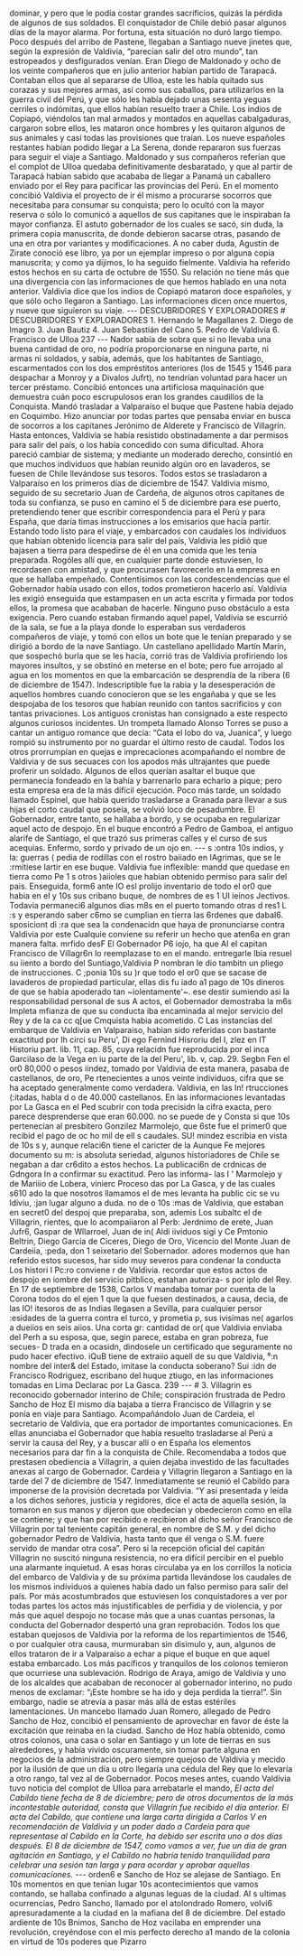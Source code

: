 dominar, y pero que le podía costar grandes sacrificios, quizás la pérdida de algunos de sus soldados. El conquistador de Chile debió pasar algunos días de la mayor alarma. Por fortuna, esta situación no duró largo tiempo. Poco después del arribo de Pastene, llegaban a Santiago nueve jinetes que, según la expresión de Valdivia, “parecían salir del otro mundo”, tan estropeados y desfigurados venían. Eran Diego de Maldonado y ocho de los veinte compañeros que en julio anterior habían partido de Tarapacá. Contaban ellos que al separarse de Ulloa, este les había quitado sus corazas y sus mejores armas, así como sus caballos, para utilizarlos en la guerra civil del Perú, y que sólo les había dejado unas sesenta yeguas cerriles o indómitas, que ellos habían resuelto traer a Chile. Los indios de Copiapó, viéndolos tan mal armados y montados en aquellas cabalgaduras, cargaron sobre ellos, les mataron once hombres y les quitaron algunos de sus animales y casi todas las provisiones que traían. Los nueve españoles restantes habían podido llegar a La Serena, donde repararon sus fuerzas para seguir el viaje a Santiago. Maldonado y sus compañeros referían que el complot de Ulloa quedaba definitivamente desbaratado, y que al partir de Tarapacá habían sabido que acababa de llegar a Panamá un caballero enviado por el Rey para pacificar las provincias del Perú. En el momento concibió Valdivia el proyecto de ir él mismo a procurarse socorros que necesitaba para consumar su conquista; pero lo ocultó con la mayor reserva o sólo lo comunicó a aquellos de sus capitanes que le inspiraban la mayor confianza. El astuto gobernador de los cuales se sacó, sin duda, la primera copia manuscrita, de donde debieron sacarse otras, pasando de una en otra por variantes y modificaciones. A no caber duda, Agustín de Zirate conoció ese libro, ya por un ejemplar impreso o por alguna copia manuscrita; y como ya dijimos, lo ha seguido fielmente. Valdivia ha referido estos hechos en su carta de octubre de 1550. Su relación no tiene más que una divergencia con las informaciones de que hemos hablado en una nota anterior. Valdivia dice que los indios de Copiapó mataron doce españoles, y que sólo ocho llegaron a Santiago. Las informaciones dicen once muertos, y nueve que siguieron su viaje. --- DESCUBRIDORES Y EXPLORADORES # DESCUBRIDORES Y EXPLORADORES 1. Hernando le Magallanes 2. Diego de lmagro 3. Juan Bautiz 4. Juan Sebastián del Cano 5. Pedro de Valdivia 6. Francisco de Ulloa 237 --- Nador sabía de sobra que si no llevaba una buena cantidad de oro, no podría proporcionarse en ninguna parte, ni armas ni soldados, y sabía, además, que los habitantes de Santiago, escarmentados con los dos empréstitos anteriores (los de 1545 y 1546 para despachar a Monroy y a Divalos Jufrt), no tendrían voluntad para hacer un tercer préstamo. Concibió entonces una artificiosa maquinación que demuestra cuán poco escrupulosos eran los grandes caudillos de la Conquista. Mandó trasladar a Valparaíso el buque que Pastene había dejado en Coquimbo. Hizo anunciar por todas partes que pensaba enviar en busca de socorros a los capitanes Jerónimo de Alderete y Francisco de Villagrín. Hasta entonces, Valdivia se había resistido obstinadamente a dar permisos para salir del país, o los había concedido con suma dificultad. Ahora pareció cambiar de sistema; y mediante un moderado derecho, consintió en que muchos individuos que habían reunido algún oro en lavaderos, se fuesen de Chile llevándose sus tesoros. Todos estos se trasladaron a Valparaíso en los primeros días de diciembre de 1547. Valdivia mismo, seguido de su secretario Juan de Cardeña, de algunos otros capitanes de toda su confianza, se puso en camino el 5 de diciembre para ese puerto, pretendiendo tener que escribir correspondencia para el Perú y para España, que daría timas instrucciones a los emisarios que hacía partir. Estando todo listo para el viaje, y embarcados con caudales los individuos que habían obtenido licencia para salir del país, Valdivia les pidió que bajasen a tierra para despedirse de él en una comida que les tenía preparada. Rogóles allí que, en cualquier parte donde estuviesen, lo recordasen con amistad, y que procurasen favorecerlo en la empresa en que se hallaba empeñado. Contentísimos con las condescendencias que el Gobernador había usado con ellos, todos prometieron hacerlo así. Valdivia les exigió enseguida que estampasen en un acta escrita y firmada por todos ellos, la promesa que acababan de hacerle. Ninguno puso obstáculo a esta exigencia. Pero cuando estaban firmando aquel papel, Valdivia se escurrió de la sala, se fue a la playa donde lo esperaban sus verdaderos compañeros de viaje, y tomó con ellos un bote que le tenían preparado y se dirigió a bordo de la nave Santiago. Un castellano apellidado Martín Marín, que sospechó burla que se les hacía, corrió tras de Valdivia profiriendo los mayores insultos, y se obstinó en meterse en el bote; pero fue arrojado al agua en los momentos en que la embarcación se desprendía de la ribera (6 de diciembre de 1547). Indescriptible fue la rabia y la desesperación de aquellos hombres cuando conocieron que se les engañaba y que se les despojaba de los tesoros que habían reunido con tantos sacrificios y con tantas privaciones. Los antiguos cronistas han consignado a este respecto algunos curiosos incidentes. Un trompeta llamado Alonso Torres se puso a cantar un antiguo romance que decía: “Cata el lobo do va, Juanica”, y luego rompió su instrumento por no guardar el último resto de caudal. Todos los otros prorrumpían en quejas e imprecaciones acompañando el nombre de Valdivia y de sus secuaces con los apodos más ultrajantes que puede proferir un soldado. Algunos de ellos querían asaltar el buque que permanecía fondeado en la bahía y barrenarlo para echarlo a pique; pero esta empresa era de la más difícil ejecución. Poco más tarde, un soldado llamado Espinel, que había querido trasladarse a Granada para llevar a sus hijas el corto caudal que poseía, se volvió loco de pesadumbre. El Gobernador, entre tanto, se hallaba a bordo, y se ocupaba en regularizar aquel acto de despojo. En el buque encontró a Pedro de Gamboa, el antiguo alarife de Santiago, el que trazó sus primeras calles y el curso de sus acequias. Enfermo, sordo y privado de un ojo en. --- s :ontra 10s indios, y la: guerras ( pedia de rodillas con el rostro baiiado en IAgrimas, que se le :rmitiese Iartir en ese buque. Valdivia fue inflexible: mandd que quedase en tierra como Pe 1 s otros )aiioles que habian obtenido permiso para salir del pais. Enseguida, form6 ante IO esl prolijo inventario de todo el or0 que habia en el y 10s sus cribano buque, de nombres de es 1 UI ieinos Jectivos. Todavia permaneci6 algunos dias m8s en el puerto tomando otras d res1 L :s y esperando saber c6mo se cumplian en tierra las 6rdenes que dabaI6. sposiciont di :ra que sea la condenacidn que haya de pronunciarse contra Valdivia por este Cualquie conviene su referir un hecho que aten6a en gran manera falta. mrfido desF El Gobernador P6 iojo, ha que AI el capitan Francisco de Villagr6n lo reemplazase to en el mando. entregarle lbia resuel su iiento a bordo del Suntiago,Valdivia P nombran le dio tambitn un pliego de instrucciones. C ;ponia 10s su )r que todo el or0 que se sacase de lavaderos de propiedad particular, ellas dis fu iado a1 pago de 10s dineros de que se habia apoderado tan ~iolentamente'~. ese destir sumiendo asi la responsabilidad personal de sus A actos, el Gobernador demostraba la m6s lmpleta mfianza de que su conducta iba encaminada al mejor servicio del Rey y de la ca cc q[ue Cmquista habia acometido. C Las instancias del embarque de Valdivia en Valparaiso, habian sido referidas con bastante exactitud por Ih circi su Peru', Di ego Fernind Hisroriu del I, zlez en IT Historiu part. lib. 11, cap. 85, cuya relacidn fue reproducida por el inca Garcilaso de la Vega en iu parte de la del Peru', lib. v, cap. 29. Segbn Fen el or0 80,000 o pesos iindez, tomado por Valdivia de esta manera, pasaba de castellanos, de oro, Pe rtenecientes a unos veinte individuos, cifra que se ha aceptado generalmente como verdadera. Valdivia, en las In! rtrucciones (:itadas, habla d o de 40.000 castellanos. En las informaciones levantadas por La Gasca en el Ped scubrir con toda precisidn la cifra exacta, pero parece desprenderse que eran 60.000. no se puede de y Consta si que 10s pertenecian al presbitero Gonzilez Marmolejo, que 6ste fue el primer0 que recibid el pago de oc ho mil de ell s caudales. SU! mindez escribia en vista de 10s s y, aunque relaci6n tiene el caricter de la Aunque Fe mejores documento su m: is absoluta seriedad, algunos historiadores de Chile se negaban a dar cr6dito a estos hechos. La publicaci6n de crdnicas de Gdngora In a confirmar su exactitud. Pero las informa- las I ' Marmolejo y de Mariiio de Lobera, vinierc Proceso das por La Gasca, y de las cuales s610 ado la que nosotros llamamos el de mes levanta ha public cic se vu ldiviu, :jan lugar alguno a duda. no de o 10s :mas de Valdivia, que estaban en secret0 del despoj que preparaba, son, ademis Los subaltc el de Villagrin, rientes, que lo acompaiiaron al Perb: Jerdnimo de erete, Juan Jufr6, Gaspar de Wllarroel, Juan de in( Aldi iividuos sigi y Ce Pmtonio Beltrin, Diego Garcia de Ciceres, Diego de Oro, Vicencio del Monte Juan de Cardeiia, :peda, don 1 seixetario del Sobernador. adores modernos que han referido estos sucesos, har sido muy severos para condenar la conducta Los histori I Pc:ro conviene r de Valdivia. recordar que estos actos de despojo en iombre del servicio pitblico, estahan autoriza- s por iplo del Rey. En 17 de septiembre de 1538, Carlos V mandaba tomar por cuenta de la Corona todos do el ejen 1 que la que fuesen destinados, a causa, decia, de las IO! itesoros de as Indias llegasen a Sevilla, para cualquier persor :esidades de la guerra contra el turco, y prometia p, sus ivisimas ne( agarlos a dueiios en seis aiios. Una corta gr: cantidad de or( que Valdivia enviaba del Perh a su esposa, que, segin parece, estaba en gran pobreza, fue secues- D trada en a ocasidn, dindosele un certificado que seguramente no pudo hacer efectivo. iQuB tiene de extraiio aquell de su que Valdivia, ⁶:n nombre del inter&#x26; del Estado, imitase la conducta soberano? Sui :idn de Francisco Rodriguez, escribano del huque ztiugo, en las informaciones tomadas en Lima Declarac por La Gasca. 239 --- # 3. Villagrin es reconocido gobernador interino de Chile; conspiración frustrada de Pedro Sancho de Hoz El mismo día bajaba a tierra Francisco de Villagrin y se ponía en viaje para Santiago. Acompañándolo Juan de Cardeia, el secretario de Valdivia, que era portador de importantes comunicaciones. En ellas anunciaba el Gobernador que había resuelto trasladarse al Perú a servir la causa del Rey, y a buscar allí o en España los elementos necesarios para dar fin a la conquista de Chile. Recomendaba a todos que prestasen obediencia a Villagrin, a quien dejaba investido de las facultades anexas al cargo de Gobernador. Cardeia y Villagrin llegaron a Santiago en la tarde del 7 de diciembre de 1547. Inmediatamente se reunió el Cabildo para imponerse de la provisión decretada por Valdivia. “Y así presentada y leída a los dichos señores, justicia y regidores, dice el acta de aquella sesión, la tomaron en sus manos y dijeron que obedecían y obedecieron como en ella se contiene; y que han por recibido e recibieron al dicho señor Francisco de Villagrin por tal teniente capitán general, en nombre de S.M. y del dicho gobernador Pedro de Valdivia, hasta tanto que él venga o S.M. fuere servido de mandar otra cosa”. Pero si la recepción oficial del capitán Villagrin no suscitó ninguna resistencia, no era difícil percibir en el pueblo una alarmante inquietud. A esas horas circulaba ya en los corrillos la noticia del embarco de Valdivia y de su próxima partida llevándose los caudales de los mismos individuos a quienes había dado un falso permiso para salir del país. Por más acostumbrados que estuviesen los conquistadores a ver por todas partes los actos más injustificables de perfidia y de violencia, y por más que aquel despojo no tocase más que a unas cuantas personas, la conducta del Gobernador despertó una gran reprobación. Todos los que estaban quejosos de Valdivia por la reforma de los repartimientos de 1546, o por cualquier otra causa, murmuraban sin disimulo y, aun, algunos de ellos trataron de ir a Valparaíso a echar a pique el buque en que aquel estaba embarcado. Los más pacíficos y tranquilos de los colonos temieron que ocurriese una sublevación. Rodrigo de Araya, amigo de Valdivia y uno de los alcaldes que acababan de reconocer al gobernador interino, no pudo menos de exclamar: “¡Este hombre se ha ido y deja perdida la tierra!”. Sin embargo, nadie se atrevía a pasar más allá de estas estériles lamentaciones. Un mancebo llamado Juan Romero, allegado de Pedro Sancho de Hoz, concibió el pensamiento de aprovechar en favor de éste la excitación que reinaba en la ciudad. Sancho de Hoz había obtenido, como otros colonos, una casa o solar en Santiago y un lote de tierras en sus alrededores, y había vivido oscuramente, sin tomar parte alguna en negocios de la administración, pero siempre quejoso de Valdivia y mecido por la ilusión de que un día u otro llegaría una cédula del Rey que lo elevaría a otro rango, tal vez al de Gobernador. Pocos meses antes, cuando Valdivia tuvo noticia del complot de Ulloa para arrebatarle el mando, *El acta del Cabildo tiene fecha de 8 de diciembre; pero de otros documentos de la más incontestable autoridad, consta que Villagrín fue recibido el día anterior. El acta del Cabildo, que contiene una larga carta dirigida a Carlos V en recomendación de Valdivia y un poder dado a Cardeia para que representase al Cabildo en la Corte, ha debido ser escrita uno o dos días después. El 8 de diciembre de 1547, como vamos a ver, fue un día de gran agitación en Santiago, y el Cabildo no habría tenido tranquilidad para celebrar una sesión tan larga y para acordar y aprobar aquellas comunicaciones.* --- orden6 e Sancho de Hoz se alejase de Santiago. En 10s momentos en que tenian lugar 10s acontecimientos que vamos contando, se hallaba confinado a algunas leguas de la ciudad. AI s ultimas ocurrencias, Pedro Sancho, llamado por el atolondrado Romero, volvi6 apresuradamente a la ciudad en la mafiana del 8 de diciembre. Del estado ardiente de 10s Bnimos, Sancho de Hoz vacilaba en emprender una revolución, creyéndose con el mis perfecto derecho a1 mando de la colonia en virtud de 10s poderes que Pizarro